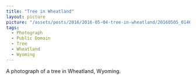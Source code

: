 ```yaml
---
title: "Tree in Wheatland"
layout: picture
picture: "/assets/posts/2016/2016-05-04-tree-in-wheatland/20160505_014658020_iOS.jpg"
tags:
  - Photograph
  - Public Domain
  - Tree
  - Wheatland
  - Wyoming
---
```

A photograph of a tree in Wheatland, Wyoming.